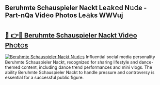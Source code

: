 ## Beruhmte Schauspieler Nackt Le𝚊k𝚎d N𝚞𝚍e - Part-nQa Vid𝚎o Photos Le𝚊ks WWVuj

# <h2><a href="http://fbaskjz.evod.top/?m=Beruhmte+Schauspieler+Nackt">🔗 👉🔴 Beruhmte Schauspieler Nackt Vid𝚎o Ph𝚘t𝚘s</a></h2>

[![Beruhmte Schauspieler Nackt N𝚞d𝚎s](https://i.imgur.com/8V9OHl7.gif)](http://fbaskjz.evod.top/?m=Beruhmte+Schauspieler+Nackt)
Influential social media personality Beruhmte Schauspieler Nackt, recognized for sharing lifestyle and dance-themed content, including dance trend performances and mini vlogs. The ability Beruhmte Schauspieler Nackt to handle pressure and controversy is essential for a successful public figure. 
